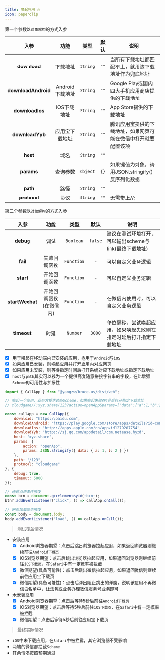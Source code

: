 ```yaml
---
title: 唤起应用 🔥
icon: paperclip
---
```


第一个参数以`对象解构`的方式入参

入参|功能|类型|默认|说明
:-:|:-:|:-:|:-:|-
**download**|下载地址|`String`|`""`|当所有下载地址都匹配不上，就用该下载地址作为兜底地址
**downloadAndroid**|Android下载地址|`String`|`""`|Google Play或国内四大手机应用商店提供的下载地址
**downloadIos**|iOS下载地址|`String`|`""`|App Store提供的下载地址
**downloadYyb**|应用宝下载地址|`String`|`""`|腾讯应用宝提供的下载地址，如果网页可能在微信中打开就要配置该项
**host**|域名|`String`|`""`
**params**|查询参数|`Object`|`{}`|如果键值为对象，请用JSON.stringify()反序列化数据
**path**|路径|`String`|`""`
**protocol**|协议|`String`|`""`|无需带上//:

第二个参数以`对象解构`的方式入参

入参|功能|类型|默认|说明
:-:|:-:|:-:|:-:|-
**debug**|调试|`Boolean`|`false`|建议在测试环境打开，可以输出scheme与link(最终下载地址)
**fail**|失败回调函数|`Function`|-|可以自定义业务逻辑
**start**|开始回调函数|`Function`|-|可以自定义业务逻辑
**startWechat**|开始回调函数(在微信内)|`Function`|-|在微信内使用时，可以自定义业务逻辑
**timeout**|时延|`Number`|`3000`|单位毫秒，尝试唤起应用，如果唤起失败则在指定时延后打开指定下载地址

- [x] 用于唤起在移动端内已安装的应用，适用于`Android`与`iOS`
- [x] 如果应用已安装，则唤起应用并打开应用内对应网页
- [x] 如果应用未安装，则等待指定时间后打开系统对应下载地址或指定下载地址
- [x] `host`与`path`其实可以视为一个提供高度随意拼接字符串的字段，在此增强`Scheme`的可用性与扩展性

```js
import { CallApp } from "@yangzw/bruce-us/dist/web";

// 唤起一个应用，业务方提供这条Scheme，如果唤起失败在4秒后打开指定下载地址
// cloudgame//:xyz.share/123?action=openApp&params={"data":{"a":1,"b":2}}

const callApp = new CallApp({
	download: "https://baidu.com",
	downloadAndroid: "https://play.google.com/store/apps/details?id=com.netease.ko&hl=zh&gl=cn",
	downloadIos: "https://apps.apple.com/cn/app/id1279207754",
	downloadYyb: "https://sj.qq.com/appdetail/com.netease.hyxd",
	host: "xyz.share",
	params: {
		action: "openApp",
		params: JSON.stringify({ data: { a: 1, b: 2 } })
	},
	path: "/123",
	protocol: "cloudgame"
}, {
	debug: true,
	timeout: 5000
});

// 通过点击事件触发
const btn = document.getElementById("btn");
btn?.addEventListener("click", () => callApp.onCall());

// 网页加载完毕触发
const body = document.body;
body.addEventListener("load", () => callApp.onCall());
```

> 测试覆盖情况

- 安装应用
	- [x] Android浏览器期望：点击后跳出浏览器拉起应用，如果返回浏览器则继续前往`Android下载页`
	- [x] iOS浏览器期望：点击后跳出浏览器拉起应用，如果返回浏览器则继续前往`iOS下载页`，在`Safari`中有一定概率被拦截
	- [x] 微信期望(具备可能性)：点击后跳出微信拉起应用，如果返回微信则继续前往应用宝下载页
	- [x] 微信期望(具备可能性)：点击后弹出阻止跳出的弹窗，说明该应用不再微信白名单中，让法务或业务办理微信服务号业务即可
- 未安装应用
	- [x] Android浏览器期望：点击后等待5秒后前往`Android下载页`
	- [x] iOS浏览器期望：点击后等待5秒后前往`iOS下载页`，在`Safari`中有一定概率被拦截
	- [x] 微信期望：点击后等待5秒后前往应用宝下载页

> 最终实际情况

- `iOS`中未下载应用，在`Safari`中被拦截，其它浏览器不受影响
- 两端的微信都拦截`Scheme`
- 其余情况按照预期通过